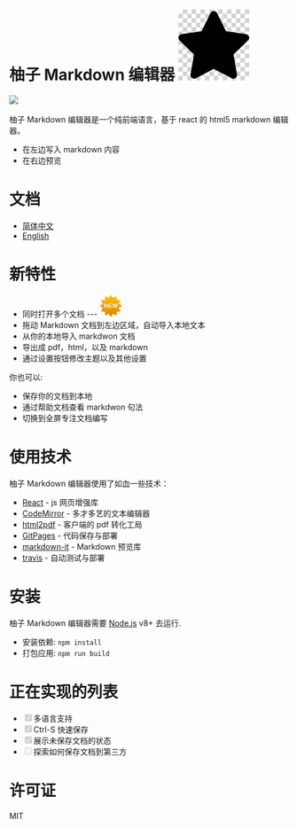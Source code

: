 # 柚子 Markdown 编辑器 [![star](https://github.com/renhongl/markdown-editor/blob/master/source/star.png)](https://github.com/renhongl/markdown-editor)

<img src="https://renhongl.github.io/images/logo.png" width="40px"/>

柚子 Markdown 编辑器是一个纯前端语言，基于 react 的 html5 markdown 编辑器。

- 在左边写入 markdown 内容
- 在右边预览

# 文档

- [简体中文](https://github.com/renhongl/markdown-editor/blob/master/source/doc-zh.md)
- [English](https://github.com/renhongl/markdown-editor/blob/master/README.md)

# 新特性

- 同时打开多个文档 --- <img src="https://github.com/renhongl/markdown-editor/blob/master/source/new-icon.png" width="40px"/>
- 拖动 Markdown 文档到左边区域，自动导入本地文本
- 从你的本地导入 markdwon 文档
- 导出成 pdf，html，以及 markdown
- 通过设置按钮修改主题以及其他设置

你也可以:

- 保存你的文档到本地
- 通过帮助文档查看 markdwon 句法
- 切换到全屏专注文档编写

# 使用技术

柚子 Markdown 编辑器使用了如血一些技术：

- [React]() - js 网页增强库
- [CodeMirror]() - 多才多艺的文本编辑器
- [html2pdf]() - 客户端的 pdf 转化工局
- [GitPages]() - 代码保存与部署
- [markdown-it]() - Markdown 预览库
- [travis]() - 自动测试与部署

# 安装

柚子 Markdown 编辑器需要 [Node.js]() v8+ 去运行.

- 安装依赖: `npm install`
- 打包应用: `npm run build`

# 正在实现的列表

- <input type="checkbox" checked disabled/>多语言支持
- <input type="checkbox" checked disabled/>Ctrl-S 快速保存
- <input type="checkbox" checked disabled/>展示未保存文档的状态
- <input type="checkbox" disabled/>探索如何保存文档到第三方

# 许可证

MIT
